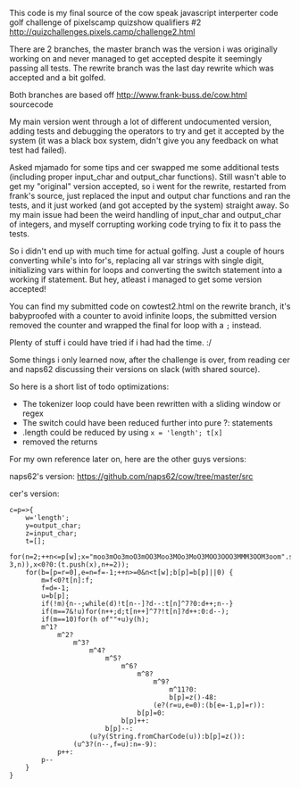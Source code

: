 This code is my final source of the cow speak javascript interperter code golf challenge of pixelscamp quizshow qualifiers #2
http://quizchallenges.pixels.camp/challenge2.html

There are 2 branches, the master branch was the version i was originally working on and never managed to get accepted despite it seemingly passing all tests. The rewrite branch was the last day rewrite which was accepted and a bit golfed.

Both branches are based off http://www.frank-buss.de/cow.html sourcecode

My main version went through a lot of different undocumented version, adding tests and debugging the operators to try and get it accepted by the system (it was a black box system, didn't give you any feedback on what test had failed).

Asked mjamado for some tips and cer swapped me some additional tests (including proper input_char and output_char functions). Still wasn't able to get my "original" version accepted, so i went for the rewrite, restarted from frank's source, just replaced the input and output char functions and ran the tests, and it just worked (and got accepted by the system) straight away. So my main issue had been the weird handling of input_char and output_char of integers, and myself corrupting working code trying to fix it to pass the tests.

So i didn't end up with much time for actual golfing. Just a couple of hours converting while's into for's, replacing all var strings with single digit, initializing vars within for loops and converting the switch statement into a working if statement. But hey, atleast i managed to get some version accepted!

You can find my submitted code on cowtest2.html on the rewrite branch, it's babyproofed with a counter to avoid infinite loops, the submitted version removed the counter and wrapped the final for loop with a ```;``` instead.

Plenty of stuff i could have tried if i had had the time. :/

Some things i only learned now, after the challenge is over, from reading cer and naps62 discussing their versions on slack (with shared source).

So here is a short list of todo optimizations:
- The tokenizer loop could have been rewritten with a sliding window or regex
- The switch could have been reduced further into pure ?: statements
- .length could be reduced by using ```x = 'length'; t[x]```
- removed the returns

For my own reference later on, here are the other guys versions:

naps62's version: https://github.com/naps62/cow/tree/master/src

cer's version:
```
c=p=>{
    w='length';
    y=output_char;
    z=input_char;
    t=[];
    for(n=2;++n<=p[w];x="moo3mOo3moO3mOO3Moo3MOo3MoO3MOO3OOO3MMM3OOM3oom".split(3).indexOf(p.slice(n-3,n)),x<0?0:(t.push(x),n+=2));
    for(b=[p=r=0],e=n=f=-1;++n>=0&n<t[w];b[p]=b[p]||0) {
        m=f<0?t[n]:f;
        f=d=-1;
        u=b[p];
        if(!m){n--;while(d)!t[n--]?d--:t[n]^7?0:d++;n--}
        if(m==7&!u)for(n++;d;t[n++]^7?!t[n]?d++:0:d--);
        if(m==10)for(h of""+u)y(h);
        m^1?
            m^2?
                m^3?
                    m^4?
                        m^5?
                            m^6?
                                m^8?
                                    m^9?
                                        m^11?0:
                                        b[p]=z()-48:
                                    (e?(r=u,e=0):(b[e=-1,p]=r)):
                                b[p]=0:
                            b[p]++:
                        b[p]--:
                    (u?y(String.fromCharCode(u)):b[p]=z()):
                (u^3?(n--,f=u):n=-9):
            p++:
        p--
    }
}
``` 
